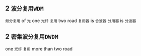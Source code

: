 ## 2 `波分复用WDM` 
`频分复用` of `光` 
one `光纤` `复用` two road
`复用器` is `合波器` 
`分用器` is `分波器` 

## 2 `密集波分复用DWDM` 
one `光纤` `复用` more than two road
